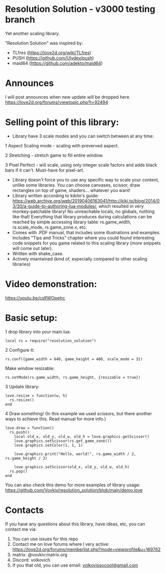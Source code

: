 # Resolution Solution - v3000 testing branch
Yet another scaling library.

"Resolution Solution" was inspired by:
* TLfres (https://love2d.org/wiki/TLfres)
* PUSH (https://github.com/Ulydev/push)
* maid64 (https://github.com/adekto/maid64)

# Announces
I will post announces when new update will be dropped here.
https://love2d.org/forums/viewtopic.php?t=92494

# Selling point of this library:
* Library have 3 scale modes and you can switch between at any time:

1 Aspect Scaling mode - scaling with preverved aspect.

2 Stretching - stretch game to fill entire window.

3 Pixel Perfect - will scale, using only integer scale factors and adds black bars if it can't. Must-have for pixel-art.

* Library doesn't force you to use any specific way to scale your content, unlike some libraries. You can choose canvases, scissor, draw rectangles on top of game, shaders... whatever you want!
* Library written according to kikito's guide: https://web.archive.org/web/20190406163041/http://kiki.to/blog/2014/03/30/a-guide-to-authoring-lua-modules/, which resulted in very monkey-patchable library! No unreachable locals, no globals, nothing like that! Everything that library produces during calculations can be reached by simple accessing library table: rs.game_width, rs.scale_mode, rs.game_zone.x, etc.
* Comes with .PDF manual, that includes some illustrations and examples. Includes "Tips and Tricks" chapter where you could found interesting code snippets for you game related to this scaling library (more snippets will come out later).
* Written with shake_case.
* Actively miantained (kind of, especially compared to other scaling libraries)

# Video demonstration:
https://youtu.be/cslfWOpetrc

# Basic setup:
1 drop library into your main.lua:

``` local rs = require("resolution_solution") ```

2 Configure it:

``` rs.conf({game_width = 640, game_height = 480, scale_mode = 3}) ```

Make window resizable:

``` rs.setMode(rs.game_width, rs.game_height, {resizable = true}) ```

3 Update library:
 ```
love.resize = function(w, h)
   rs.resize()
end
``` 
4 Draw something! (In this example we used scissors, but there another ways to achieve this. Read manual for more info.)
```
love.draw = function()
  rs.push()
    local old_x, old_y, old_w, old_h = love.graphics.getScissor()
    love.graphics.setScissor(rs.get_game_zone())
    love.graphics.setColor(1, 1, 1)
    
    love.graphics.print("Hello, world!", rs.game_width / 2, rs.game_height / 2)
    
    love.graphics.setScissor(old_x, old_y, old_w, old_h)
  rs.pop()
end
```
You can also check this demo for more examples of library usage: https://github.com/Vovkiv/resolution_solution/blob/main/demo.love

# Contacts
If you have any questions about this library, have ideas, etc, you can contact me via:
1. You can use issues for this repo
2. Contact me on love forums where I very active: https://love2d.org/forums/memberlist.php?mode=viewprofile&u=169762
3. matrix: @vovkiv:matrix.org
4. Discord: volkovich
5. If you that old, you can use email: volkovissocool@gmail.com

